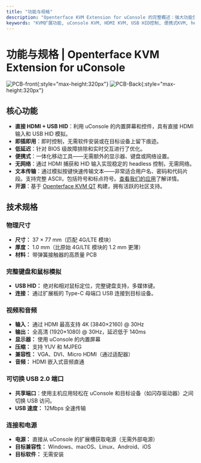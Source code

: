 ```yaml
---
title: "功能与规格"
description: "Openterface KVM Extension for uConsole 的完整概述：强大功能包括直接 HDMI 输入、USB HID 控制、完美外形尺寸，以及详细技术规格。关于这个便携式 KVM 解决方案您需要了解的一切。"
keywords: "KVM扩展功能, uConsole KVM, HDMI KVM, USB HID控制, 便携式KVM, headless控制, 4G LTE替换, 技术规格, uConsole扩展"
---
```


# **功能与规格** | Openterface KVM Extension for uConsole

![PCB-front](https://assets.openterface.com/images/product/openterface-kvm-uconsole-extension.webp){:style="max-height:320px"}
![PCB-Back](https://assets.openterface.com/images/product/openterface-kvm-uconsole-extension-back.webp){:style="max-height:320px"}

## 核心功能

- **直接 HDMI + USB HID**：利用 uConsole 的内置屏幕和控件，具有直接 HDMI 输入和 USB HID 模拟。
- **即插即用**：即时控制，无需软件安装或在目标设备上留下痕迹。
- **低延迟**：针对 BIOS 级故障排除和实时交互进行了优化。
- **便携式**：一体化移动工具——无需额外的显示器、键盘或网络设置。
- **无网络**：通过 HDMI 捕获和 HID 输入实现稳定的 headless 控制，无需网络。
- **文本传输**：通过模拟按键快速传输文本——非常适合用户名、密码和代码片段。支持完整 ASCII，包括符号和标点符号。[查看我们的应用](/app)了解详情。
- **开源**：基于 [Openterface KVM QT](https://github.com/techxArtisanStudio/openterface_qt) 构建，拥有活跃的社区支持。

## 技术规格

### 物理尺寸

- **尺寸：** 37 × 77 mm（匹配 4G/LTE 模块）
- **厚度：** 1.0 mm（比原始 4G/LTE 模块的 1.2 mm 更薄）
- **材料：** 带弹簧接触器的高质量 PCB

### 完整键盘和鼠标模拟

- **USB HID：** 绝对和相对鼠标定位，完整键盘支持，多媒体键。
- **连接：** 通过扩展板的 Type-C 母端口 USB 连接到目标设备。

### 视频和音频

- **输入：** 通过 HDMI 最高支持 4K (3840×2160) @ 30Hz
- **输出：** 全高清 (1920×1080) @ 30Hz，延迟低于 140ms
- **显示器：** 使用 uConsole 的内置屏幕
- **压缩：** 支持 YUV 和 MJPEG
- **兼容性：** VGA、DVI、Micro HDMI（通过适配器）
- **音频：** HDMI 嵌入式音频直通

### 可切换 USB 2.0 端口

- **共享端口**：使用主机应用轻松在 uConsole 和目标设备（如闪存驱动器）之间切换 USB 访问。
- **USB 速度：** 12Mbps 全速传输

### 连接和电源

- **电源：** 直接从 uConsole 的扩展槽获取电源（无需外部电源）
- **目标兼容性：** Windows、macOS、Linux、Android、iOS
- **目标软件：** 无需安装
